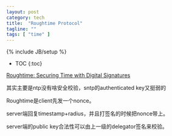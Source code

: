 ```yaml
---
layout: post
category: tech
title:  "Roughtime Protocol"
tagline: ""
tags: [ "time" ] 
---
```

{% include JB/setup %}

* TOC
{:toc}

[Roughtime: Securing Time with Digital Signatures](https://blog.cloudflare.com/roughtime/)

其实主要是ntp没有啥安全校验，sntp的authenticated key又挺弱的

Roughtime是client先发一个nonce。

server端回复timestamp+radius，并且打签名的时候把nonce带上。

server端的public key合法性可以由上一级的delegator签名来校验。
